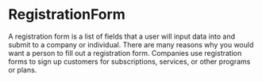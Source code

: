 # RegistrationForm
A registration form is a list of fields that a user will input data into and submit to a company or individual. There are many reasons why you would want a person to fill out a registration form. Companies use registration forms to sign up customers for subscriptions, services, or other programs or plans.
